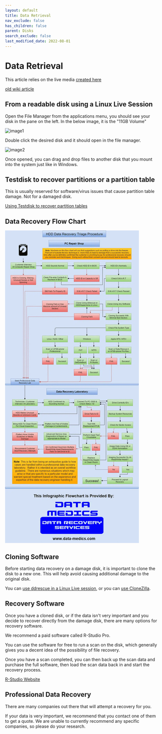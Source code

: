 ```yaml
---
layout: default
title: Data Retrieval
nav_exclude: false
has_children: false
parent: Disks
search_exclude: false
last_modified_date: 2022-08-01
---
```


# Data Retrieval

This article relies on the live media [created here](/docs/live-sessions/linux-live-session)

[old wiki article](https://www.reddit.com/r/techsupport/wiki/livelinuxsession#wiki_recover_data_from_your_storage_drives)

## From a readable disk using a Linux Live Session
Open the File Manager from the applications menu, you should see your disk in the pane on the left. In the below image, it is the "11GB Volume"

![image1](/assets/data-recovery/dr0.png)

Double click the desired disk and it should open in the file manager.

![image2](/assets/data-recovery/dr1.png)

Once opened, you can drag and drop files to another disk that you mount into the system just like in Windows.

## Testdisk to recover partitions or a partition table 

This is usually reserved for software/virus issues that cause partition table damage. Not for a damaged disk.

[Using Testdisk to recover partition tables](https://www.howtoforge.com/data_recovery_with_testdisk)


## Data Recovery Flow Chart

![image3](/assets/data-recovery/data-flow-chart.webp)

## Cloning Software

Before starting data recovery on a damage disk, it is important to clone the disk to a new one. This will help avoid causing additional damage to the original disk.

You can [use ddrescue in a Linux Live session](/docs/disks/ddrescue), or you can [use CloneZilla]().

## Recovery Software

Once you have a cloned disk, or if the data isn't very important and you decide to recover directly from the damage disk, there are many options for recovery software.

We recommend a paid software called R-Studio Pro.

You can use the software for free to run a scan on the disk, which generally gives you a decent idea of the possibility of file recovery.

Once you have a scan completed, you can then back up the scan data and purchase the full software, then load the scan data back in and start the recovery process.

[R-Studio Website](https://www.r-studio.com/)

## Professional Data Recovery

There are many companies out there that will attempt a recovery for you. 

If your data is very important, we recommend that you contact one of them to get a quote. We are unable to currently recommend any specific companies, so please do your research.
